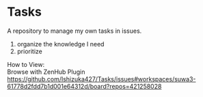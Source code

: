 # Tasks
A repository to manage my own tasks in issues.

1. organize the knowledge I need
2. prioritize

How to View:  
Browse with ZenHub Plugin  
https://github.com/Ishizuka427/Tasks/issues#workspaces/suwa3-61778d2fdd7b1d001e64312d/board?repos=421258028
